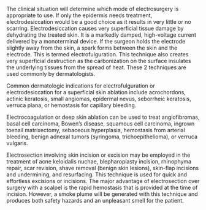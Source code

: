 The clinical situation will determine which mode of electrosurgery is appropriate to use. If only the epidermis needs treatment, electrodesiccation would be a good choice as it results in very little or no scarring. Electrodesiccation causes very superficial tissue damage by dehydrating the treated skin. It is a markedly damped, high-voltage current delivered by a monoterminal device. If the surgeon holds the electrode slightly away from the skin, a spark forms between the skin and the electrode. This is termed electrofulguration. This technique also creates very superficial destruction as the carbonization on the surface insulates the underlying tissues from the spread of heat. These 2 techniques are used commonly by dermatologists.

Common dermatologic indications for electrofulguration or electrodesiccation for a superficial skin ablation include acrochordons, actinic keratosis, small angiomas, epidermal nevus, seborrheic keratosis, verruca plana, or hemostasis for capillary bleeding.

Electrocoagulation or deep skin ablation can be used to treat angiofibromas, basal cell carcinoma, Bowen’s disease, squamous cell carcinoma, ingrown toenail matrixectomy, sebaceous hyperplasia, hemostasis from arterial bleeding, benign adnexal tumors (syringoma, trichoepithelioma), or verruca vulgaris.

Electrosection involving skin incision or excision may be employed in the treatment of acne keloidalis nuchae, blepharoplasty incision, rhinophyma repair, scar revision, shave removal (benign skin lesions), skin-flap incisions and undermining, and resurfacing. This technique is used for quick and effortless excisions or incisions. The major advantage of electrosection over surgery with a scalpel is the rapid hemostasis that is provided at the time of incision. However, a smoke plume will be generated with this technique and produces both safety hazards and an unpleasant smell for the patient.